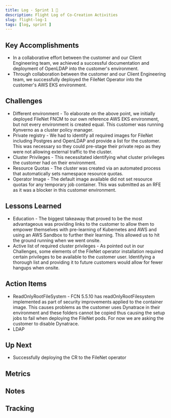 ```yaml
---
title: Log - Sprint 1 🛫
description: Flight Log of Co-Creation Activities
slug: flight-log-1
tags: [log, sprint ]
---
```


## Key Accomplishments

- In a collaborative effort between the customer and our Client Engineering team, we achieved a successful documentation and deployment of OpenLDAP into the customer's environment. 
- Through collaboration between the customer and our Client Engineering team, we successfully deployed the FileNet Operator into the customer's AWS EKS environment.


## Challenges

- Different environment - To elaborate on the above point, we initially deployed FileNet FNCM to our own reference AWS EKS environment, but not every environment is created equal. This customer was running Kynverno as a cluster policy manager.
- Private registry - We had to identify all required images for FileNet including Postgres and OpenLDAP and provide a list for the customer. This was necessary so they could pre-stage their private repo as they were not allowing external traffic to the cluster.
- Cluster Privileges - This necessitated identifying what cluster privileges the customer had on their environment. 
- Resource Quotas - The cluster was created via an automated process that automatically sets namespace resource quotas. 
- Operator Image - The default image available did not set resource quotas for any temporary job container. This was submitted as an RFE as it was a blocker in this customer environment. 

## Lessons Learned

- Education - The biggest takeaway that proved to be the most advantageous was providing links to the customer to allow them to empower themselves with pre-learning of Kubernetes and AWS and using an AWS Sandbox to further their learning. This allowed us to hit the ground running when we went onsite.
- Active list of required cluster privileges - As pointed out in our Challenges, some elements of the FileNet operator installation required certain privileges to be available to the customer user. Identifying a thorough list and providing it to future customers would allow for fewer hangups when onsite.


## Action Items

- ReadOnlyRootFileSystem - FCN 5.5.10 has readOnlyRootFilesystem implemented as part of security improvements applied to the container image. This causes problems as the customer uses Dynatrace in their environment and these folders cannot be copied thus causing the setup jobs to fail when deploying the FileNet pods. For now we are asking the customer to disable Dynatrace.
- LDAP 


## Up Next
- Successfully deploying the CR to the FileNet operator

## Metrics


## Notes




## Tracking